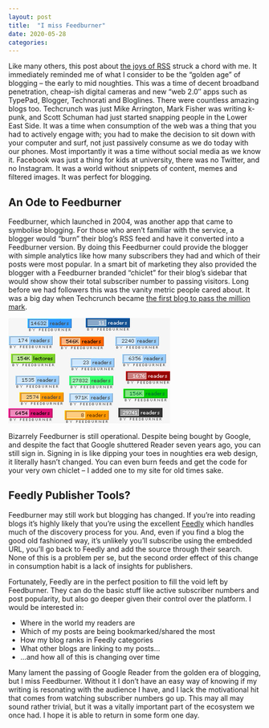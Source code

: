 ```yaml
---
layout: post
title:  "I miss Feedburner"
date: 2020-05-28  
categories:
---
```

Like many others, this post about [the joys of RSS](https://danielmiessler.com/blog/its-time-to-get-back-into-rss/) struck a chord with me. It immediately reminded me of what I consider to be the “golden age” of blogging – the early to mid noughties. This was a time of decent broadband penetration, cheap-ish digital cameras and new “web 2.0″ apps such as TypePad, Blogger, Technorati and Bloglines. There were countless amazing blogs too. Techcrunch was just Mike Arrington, Mark Fisher was writing k-punk, and Scott Schuman had just started snapping people in the Lower East Side. It was a time when consumption of the web was a thing that you had to actively engage with; you had to make the decision to sit down with your computer and surf, not just passively consume as we do today with our phones. Most importantly it was a time without social media as we know it. Facebook was just a thing for kids at university, there was no Twitter, and no Instagram. It was a world without snippets of content, memes and filtered images. It was perfect for blogging.

## An Ode to Feedburner

Feedburner, which launched in 2004, was another app that came to symbolise blogging. For those who aren’t familiar with the service, a blogger would “burn” their blog’s RSS feed and have it converted into a Feedburner version. By doing this Feedburner could provide the blogger with simple analytics like how many subscribers they had and which of their posts were most popular. In a smart bit of marketing they also provided the blogger with a Feedburner branded “chiclet” for their blog’s sidebar that would show show their total subscriber number to passing visitors. Long before we had followers this was the vanity metric people cared about. It was a big day when Techcrunch became [the first blog to pass the million mark](https://techcrunch.com/2008/09/13/1-million-rss-readers-thank-you-techcrunch-readers/).

![A collection of Feedburner chiclets](/assets/img/feedburner.jpg)

Bizarrely Feedburner is still operational. Despite being bought by Google, and despite the fact that Google shuttered Reader seven years ago, you can still sign in. Signing in is like dipping your toes in noughties era web design, it literally hasn’t changed. You can even burn feeds and get the code for your very own chiclet – I added one to my site for old times sake.

## Feedly Publisher Tools?

Feedburner may still work but blogging has changed. If you’re into reading blogs it’s highly likely that you’re using the excellent [Feedly](https://feedly.com/) which handles much of the discovery process for you. And, even if you find a blog the good old fashioned way, it’s unlikely you’ll subscribe using the embedded URL, you’ll go back to Feedly and add the source through their search. None of this is a problem per se, but the second order effect of this change in consumption habit is a lack of insights for publishers.

Fortunately, Feedly are in the perfect position to fill the void left by Feedburner. They can do the basic stuff like active subscriber numbers and post popularity, but also go deeper given their control over the platform. I would be interested in:

- Where in the world my readers are
- Which of my posts are being bookmarked/shared the most
- How my blog ranks in Feedly categories
- What other blogs are linking to my posts…
- …and how all of this is changing over time

Many lament the passing of Google Reader from the golden era of blogging, but I miss Feedburner. Without it I don’t have an easy way of knowing if my writing is resonating with the audience I have, and I lack the motivational hit that comes from watching subscriber numbers go up. This may all may sound rather trivial, but it was a vitally important part of the ecosystem we once had. I hope it is able to return in some form one day.
